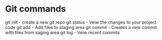 # Git commands

git init - create a new git repo
git status - Veiw the changes to your project code
git add - Add files to staging area
git commit - Creates a new commit with files from saging area
git log - Veiw recent commits